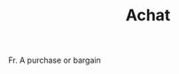 ---
title: Achat
permalink: "/definitions/achat.html"
body: Fr. A purchase or bargain
published_at: '2018-07-07'
layout: post
---